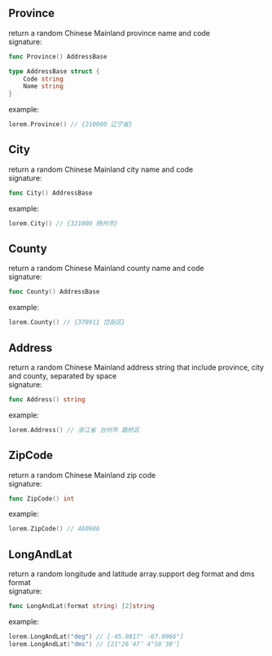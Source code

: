 ## Province        
return a random Chinese Mainland province name and code         
signature:       
```go
func Province() AddressBase

type AddressBase struct {
	Code string
	Name string
}
```
example:          
```go
lorem.Province() // {210000 辽宁省}
```

## City       
return a random Chinese Mainland city name and code          
signature:              
```go
func City() AddressBase
```
example:      
```go
lorem.City() // {321000 扬州市}
```

## County           
return a random Chinese Mainland county name and code           
signature:      
```go
func County() AddressBase
```
example:      
```go
lorem.County() // {370911 岱岳区}
```

## Address        
return a random Chinese Mainland address string that include province, city and county, separated by space          
signature:      
```go
func Address() string
```
example:       
```go
lorem.Address() // 浙江省 台州市 路桥区
```

## ZipCode         
return a random Chinese Mainland zip code          
signature:       
```go
func ZipCode() int
```
example:       
```go
lorem.ZipCode() // 460986
```

## LongAndLat        
return a random longitude and latitude array.support deg format and dms format                   
signature:        
```go
func LongAndLat(format string) [2]string
```
example:      
```go
lorem.LongAndLat("deg") // [-45.9817° -67.0966°]
lorem.LongAndLat("dms") // [21°26′47″ 4°50′30″]
```